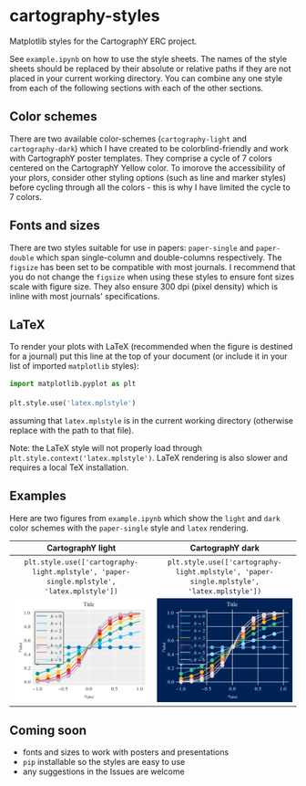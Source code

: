 # cartography-styles
Matplotlib styles for the CartographY ERC project.

See `example.ipynb` on how to use the style sheets. The names of the style sheets should be replaced by their absolute or relative paths if they are not placed in your current working directory. You can combine any one style from each of the following sections with each of the other sections.

## Color schemes

There are two available color-schemes (`cartography-light` and `cartography-dark`) which I have created to be colorblind-friendly and work with CartographY poster templates. They comprise a cycle of 7 colors centered on the CartographY Yellow color. To imorove the accessibility of your plors, consider other styling options (such as line and marker styles) before cycling through all the colors - this is why I have limited the cycle to 7 colors.

## Fonts and sizes

There are two styles suitable for use in papers: `paper-single` and `paper-double` which span single-column and double-columns respectively. The `figsize` has been set to be compatible with most journals. I recommend that you do not change the `figsize` when using these styles to ensure font sizes scale with figure size. They also ensure 300 dpi (pixel density) which is inline with most journals' specifications.

## LaTeX

To render your plots with LaTeX (recommended when the figure is destined for a journal) put this line at the top of your document (or include it in your list of imported `matplotlib` styles):

```python
import matplotlib.pyplot as plt

plt.style.use('latex.mplstyle')
```

assuming that `latex.mplstyle` is in the current working directory (otherwise replace with the path to that file).

Note: the LaTeX style will not properly load through `plt.style.context('latex.mplstyle')`. LaTeX rendering is also slower and requires a local TeX installation.

## Examples

Here are two figures from `example.ipynb` which show the `light` and `dark` color schemes with the `paper-single` style and `latex` rendering.

CartographY light                                                                          |  CartographY dark
:-----------------------------------------------------------------------------------------:|:-------------------------------------------------------------------------:
`plt.style.use(['cartography-light.mplstyle', 'paper-single.mplstyle', 'latex.mplstyle'])` | `plt.style.use(['cartography-light.mplstyle', 'paper-single.mplstyle', 'latex.mplstyle'])`
<img src="light-single-latex.png" width="420">                                             |  <img src="dark-single-latex.png" width="420">


## Coming soon

- fonts and sizes to work with posters and presentations
- `pip` installable so the styles are easy to use
- any suggestions in the Issues are welcome
